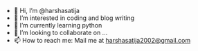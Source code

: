 - 👋 Hi, I’m @harshasatija
- 👀 I’m interested in coding and blog writing
- 🌱 I’m currently learning python
- 💞️ I’m looking to collaborate on ...
- 📫 How to reach me: Mail me at harshasatija2002@gmail.com

<!---
harshasatija/harshasatija is a ✨ special ✨ repository because its `README.md` (this file) appears on your GitHub profile.
You can click the Preview link to take a look at your changes.
--->
